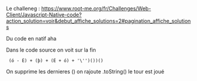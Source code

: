 Le challeneg : https://www.root-me.org/fr/Challenges/Web-Client/Javascript-Native-code?action_solution=voir&debut_affiche_solutions=2#pagination_affiche_solutions

Du code en natif aha

Dans le code source on voit sur la fin 

```
 (ó - É) + (þ) + (É + ó) + '\'')())()
```

On supprime les dernieres () on rajoute .toString() le tour est joué 

